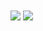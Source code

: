 <a>
  <img align="center" src="https://github-readme-stats.vercel.app/api?username=kaws-kr&show_icons=true&theme=dark&count_private=true&locale=kr" />
</a>
<a>
  <img align="center" src="https://github-readme-stats.vercel.app/api/top-langs/?username=kaws-kr&langs_count=20&layout=compact" />
</a>
